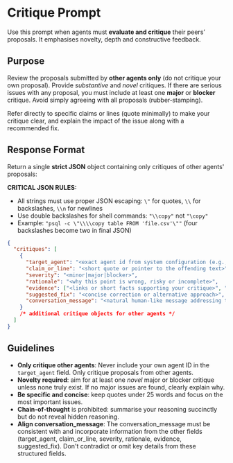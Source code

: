 # Critique Prompt

Use this prompt when agents must **evaluate and critique** their peers’ proposals.  It emphasises novelty, depth and constructive feedback.

## Purpose

Review the proposals submitted by **other agents only** (do not critique your own proposal).  Provide *substantive* and *novel* critiques.  If there are serious issues with any proposal, you must include at least one **major** or **blocker** critique.  Avoid simply agreeing with all proposals (rubber‑stamping).

Refer directly to specific claims or lines (quote minimally) to make your critique clear, and explain the impact of the issue along with a recommended fix.

## Response Format

Return a single **strict JSON** object containing only critiques of other agents' proposals:

**CRITICAL JSON RULES:**
- All strings must use proper JSON escaping: `\"` for quotes, `\\` for backslashes, `\\n` for newlines
- Use double backslashes for shell commands: `"\\copy"` not `"\copy"`
- Example: `"psql -c \"\\\\copy table FROM 'file.csv'\""` (four backslashes become two in final JSON)

```json
{
  "critiques": [
    {
      "target_agent": "<exact agent id from system configuration (e.g., 'claude', 'gemini', 'codex') - never your own id>",
      "claim_or_line": "<short quote or pointer to the offending text>",
      "severity": "<minor|major|blocker>",
      "rationale": "<why this point is wrong, risky or incomplete>",
      "evidence": ["<links or short facts supporting your critique>", "…"],
      "suggested_fix": "<concise correction or alternative approach>",
      "conversation_message": "<natural human-like message addressing the target agent that incorporates the above fields. Address them using their displayName (like 'Claude CLI', 'Gemini CLI', 'Codex CLI'), reference the claim_or_line, explain the rationale, and include the suggested_fix. Example: '@Gemini CLI, I have a major concern about \"your streaming approach\". The issue is that COPY will abort on first bad row because PostgreSQL doesn't handle errors gracefully in COPY FROM STDIN. My suggestion: implement a validation layer before COPY.'>"
    }
    /* additional critique objects for other agents */
  ]
}
```

## Guidelines

- **Only critique other agents**: Never include your own agent ID in the `target_agent` field. Only critique proposals from other agents.
- **Novelty required**: aim for at least one *novel* major or blocker critique unless none truly exist.  If no major issues are found, clearly explain why.
- **Be specific and concise**: keep quotes under 25 words and focus on the most important issues.
- **Chain‑of‑thought** is prohibited: summarise your reasoning succinctly but do not reveal hidden reasoning.
- **Align conversation_message**: The conversation_message must be consistent with and incorporate information from the other fields (target_agent, claim_or_line, severity, rationale, evidence, suggested_fix). Don't contradict or omit key details from these structured fields.